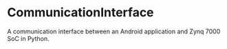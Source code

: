 # CommunicationInterface
A communication interface between an Android application and Zynq 7000 SoC in Python.
